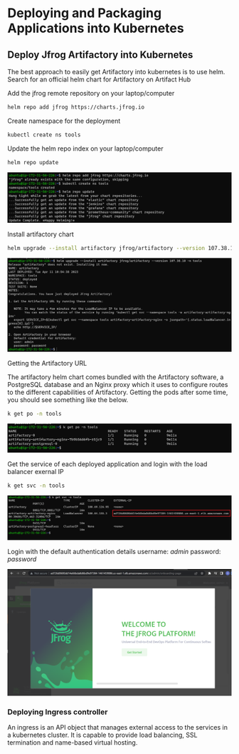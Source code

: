 # Deploying and Packaging Applications into Kubernetes

## Deploy Jfrog Artifactory into Kubernetes

The best approach to easily get Artifactory into kubernetes is to use helm.
Search for an official helm chart for Artifactory on Artifact Hub

Add the jfrog remote repository on your laptop/computer

```bash
helm repo add jfrog https://charts.jfrog.io
```

Create namespace for the deployment

```bash
kubectl create ns tools
```

Update the helm repo index on your laptop/computer

```bash
helm repo update
```

![pods](/images/1.png)

Install artifactory chart

```bash
helm upgrade --install artifactory jfrog/artifactory --version 107.38.10 -n tools
```

![pods](/images/2.png)

Getting the Artifactory URL

The artifactory helm chart comes bundled with the Artifactory software, a PostgreSQL database and an Nginx proxy which it uses to configure routes to the different capabilities of Artifactory. Getting the pods after some time, you should see something like the below.

```bash
k get po -n tools 
```

![pods](/images/3.png)

Get the service of each deployed application and login with the load balancer exernal IP

```bash
k get svc -n tools
```

![pods](/images/4.png)

Login with the default authentication details username: *admin* password: *password*

![pods](/images/5.png)

### Deploying Ingress controller 

An ingress is an API object that manages external access to the services in a kubernetes cluster. It is capable to provide load balancing, SSL termination and name-based virtual hosting.